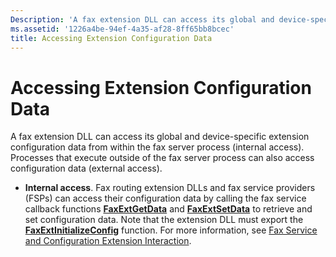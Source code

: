 ```yaml
---
Description: 'A fax extension DLL can access its global and device-specific extension configuration data from within the fax server process (internal access).'
ms.assetid: '1226a4be-94ef-4a35-af28-8ff65bb8bcec'
title: Accessing Extension Configuration Data
---
```


# Accessing Extension Configuration Data

A fax extension DLL can access its global and device-specific extension configuration data from within the fax server process (internal access). Processes that execute outside of the fax server process can also access configuration data (external access).

-   **Internal access**. Fax routing extension DLLs and fax service providers (FSPs) can access their configuration data by calling the fax service callback functions [**FaxExtGetData**](-mfax-faxextgetdata.md) and [**FaxExtSetData**](-mfax-faxextsetdata.md) to retrieve and set configuration data. Note that the extension DLL must export the [**FaxExtInitializeConfig**](-mfax-faxextinitializeconfig.md) function. For more information, see [Fax Service and Configuration Extension Interaction](-mfax-fax-service-and-configuration-extension-interaction.md).

 

 



